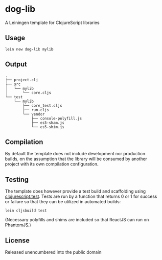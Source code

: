 # dog-lib

A Leiningen template for ClojureScript libraries

## Usage

    lein new dog-lib mylib

## Output

    .
    ├── project.clj
    ├── src
    │   └── mylib
    │       └── core.cljs
    └── test
        └── mylib
            ├── core_test.cljs
            ├── run.cljs
            └── vendor
                ├── console-polyfill.js
                ├── es5-sham.js
                └── es5-shim.js

## Compilation

By default the template does not include development nor
production builds, on the assumption that the library will
be consumed by another project with its own compilation
configuration.

## Testing

The template does however provide a test build and scaffolding
using [clojurescript.test](https://github.com/cemerick/clojurescript.test).
Tests are run by a function that returns 0 or 1 for success or failure
so that they can be utilized in automated builds:

    lein cljsbuild test

(Necessary polyfills and shims are included so that ReactJS can
run on PhantomJS.)

## License

Released unencumbered into the public domain
